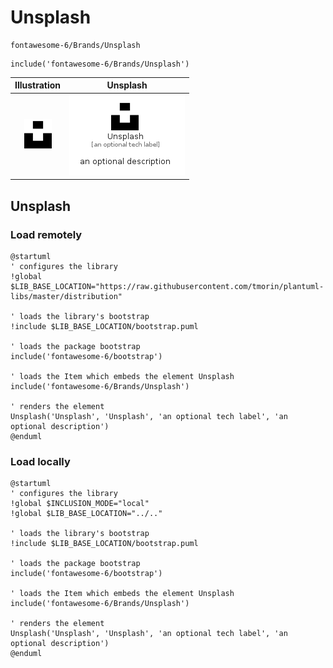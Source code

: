 # Unsplash


```text
fontawesome-6/Brands/Unsplash
```

```text
include('fontawesome-6/Brands/Unsplash')
```



| Illustration | Unsplash |
| :---: | :---: |
| ![illustration for Illustration](../../fontawesome-6/Brands/Unsplash.png) | ![illustration for Unsplash](../../fontawesome-6/Brands/Unsplash.Local.png) |




## Unsplash

### Load remotely
```plantuml
@startuml
' configures the library
!global $LIB_BASE_LOCATION="https://raw.githubusercontent.com/tmorin/plantuml-libs/master/distribution"

' loads the library's bootstrap
!include $LIB_BASE_LOCATION/bootstrap.puml

' loads the package bootstrap
include('fontawesome-6/bootstrap')

' loads the Item which embeds the element Unsplash
include('fontawesome-6/Brands/Unsplash')

' renders the element
Unsplash('Unsplash', 'Unsplash', 'an optional tech label', 'an optional description')
@enduml
```

### Load locally
```plantuml
@startuml
' configures the library
!global $INCLUSION_MODE="local"
!global $LIB_BASE_LOCATION="../.."

' loads the library's bootstrap
!include $LIB_BASE_LOCATION/bootstrap.puml

' loads the package bootstrap
include('fontawesome-6/bootstrap')

' loads the Item which embeds the element Unsplash
include('fontawesome-6/Brands/Unsplash')

' renders the element
Unsplash('Unsplash', 'Unsplash', 'an optional tech label', 'an optional description')
@enduml
```

